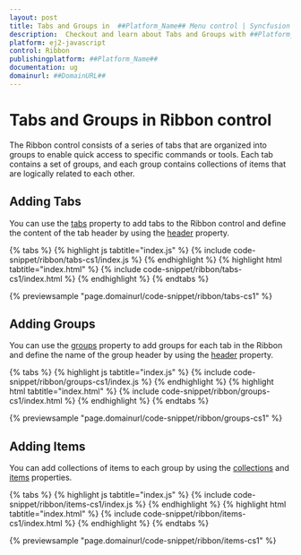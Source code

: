 ```yaml
---
layout: post
title: Tabs and Groups in  ##Platform_Name## Menu control | Syncfusion
description:  Checkout and learn about Tabs and Groups with ##Platform_Name## Menu control of Syncfusion Essential JS 2 and more details.
platform: ej2-javascript
control: Ribbon
publishingplatform: ##Platform_Name##
documentation: ug
domainurl: ##DomainURL##
---
```


# Tabs and Groups in Ribbon control

The Ribbon control consists of a series of tabs that are organized into groups to enable quick access to specific commands or tools. Each tab contains a set of groups, and each group contains collections of items that are logically related to each other.

## Adding Tabs

You can use the [tabs](https://ej2.syncfusion.com/javascript/documentation/api/ribbon#tabs) property to add tabs to the Ribbon control and define the content of the tab header by using the [header](https://ej2.syncfusion.com/javascript/documentation/api/ribbon/ribbonTabModel/#header) property.

{% tabs %}
{% highlight js tabtitle="index.js" %}
{% include code-snippet/ribbon/tabs-cs1/index.js %}
{% endhighlight %}
{% highlight html tabtitle="index.html" %}
{% include code-snippet/ribbon/tabs-cs1/index.html %}
{% endhighlight %}
{% endtabs %}
          
{% previewsample "page.domainurl/code-snippet/ribbon/tabs-cs1" %}

## Adding Groups

You can use the [groups](https://ej2.syncfusion.com/javascript/documentation/api/ribbon/ribbonTabModel/#groups) property to add groups for each tab in the Ribbon and define the name of the group header by using the [header](https://ej2.syncfusion.com/javascript/documentation/api/ribbon/ribbonGroupModel/#header) property.

{% tabs %}
{% highlight js tabtitle="index.js" %}
{% include code-snippet/ribbon/groups-cs1/index.js %}
{% endhighlight %}
{% highlight html tabtitle="index.html" %}
{% include code-snippet/ribbon/groups-cs1/index.html %}
{% endhighlight %}
{% endtabs %}
          
{% previewsample "page.domainurl/code-snippet/ribbon/groups-cs1" %}

## Adding Items

You can add collections of items to each group by using the [collections](https://ej2.syncfusion.com/javascript/documentation/api/ribbon/ribbonGroupModel/#collections) and [items](https://ej2.syncfusion.com/javascript/documentation/api/ribbon/ribbonCollectionModel/#items) properties.

{% tabs %}
{% highlight js tabtitle="index.js" %}
{% include code-snippet/ribbon/items-cs1/index.js %}
{% endhighlight %}
{% highlight html tabtitle="index.html" %}
{% include code-snippet/ribbon/items-cs1/index.html %}
{% endhighlight %}
{% endtabs %}
          
{% previewsample "page.domainurl/code-snippet/ribbon/items-cs1" %}